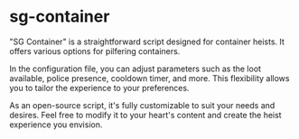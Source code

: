 # sg-container
"SG Container" is a straightforward script designed for container heists. It offers various options for pilfering containers.

In the configuration file, you can adjust parameters such as the loot available, police presence, cooldown timer, and more. This flexibility allows you to tailor the experience to your preferences.

As an open-source script, it's fully customizable to suit your needs and desires. Feel free to modify it to your heart's content and create the heist experience you envision.